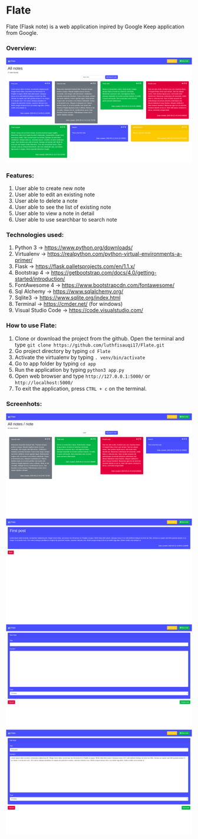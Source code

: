 # Flate

Flate (Flask note) is a web application inpired by Google Keep application from Google.

### Overview:
![FlateScreenshot1](/screenshots/flate1.png)

### Features:
1. User able to create new note
2. User able to edit an existing note
3. User able to delete a note
4. User able to see the list of existing note
5. User able to view a note in detail
6. User able to use searchbar to search note

### Technologies used:
1. Python 3 -> https://www.python.org/downloads/
2. Virtualenv -> https://realpython.com/python-virtual-environments-a-primer/
3. Flask -> https://flask.palletsprojects.com/en/1.1.x/
4. Bootstrap 4 -> https://getbootstrap.com/docs/4.0/getting-started/introduction/
5. FontAwesome 4 -> https://www.bootstrapcdn.com/fontawesome/
6. Sql Alchemy -> https://www.sqlalchemy.org/
7. Sqlite3 -> https://www.sqlite.org/index.html
8. Terminal -> https://cmder.net/ (for windows)
9. Visual Studio Code -> https://code.visualstudio.com/

### How to use Flate:
1. Clone or download the project from the github. Open the terminal and type `git clone https://github.com/luthfisauqi17/Flate.git`
2. Go project directory by typing `cd Flate`
3. Activate the virtualenv by typing `. venv/bin/activate`
4. Go to app folder by typing `cd app`
5. Run the application by typing `python3 app.py`
6. Open web browser and type `http://127.0.0.1:5000/` or `http://localhost:5000/`
7. To exit the application, press `CTRL + c` on the terminal.

### Screenhots:
![FlateScreenshot2](/screenshots/flate2.png)
![FlateScreenshot3](/screenshots/flate3.png)
![FlateScreenshot4](/screenshots/flate4.png)
![FlateScreenshot5](/screenshots/flate5.png)
